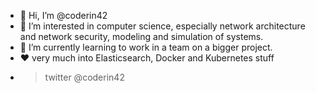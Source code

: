 - 👋 Hi, I’m @coderin42
- 👀 I’m interested in computer science, especially network architecture and network security, modeling and simulation of systems.
- 🌱 I’m currently learning to work in a team on a bigger project.
- ❤️ very much into Elasticsearch, Docker and Kubernetes stuff
- > twitter @coderin42

<!---
coderin42/coderin42 is a ✨ special ✨ repository because its `README.md` (this file) appears on your GitHub profile.
You can click the Preview link to take a look at your changes.
--->
